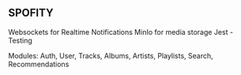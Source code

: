 ## SPOFITY
Websockets for Realtime Notifications
MinIo for media storage
Jest - Testing


Modules: Auth, User,  Tracks, Albums, Artists, Playlists, Search, Recommendations

